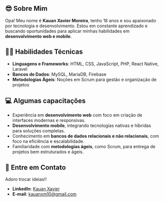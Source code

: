 
## 😎 Sobre Mim 
Opa! Meu nome é **Kauan Xavier Moreira**, tenho 18 anos e sou apaixonado por tecnologia e desenvolvimento. Estou em constante aprendizado e buscando oportunidades para aplicar minhas habilidades em **desenvolvimento web e mobile**.

## 🧑‍💻 Habilidades Técnicas 
- **Linguagens e Frameworks**: HTML, CSS, JavaScript, PHP, React Native, Laravel   
- **Bancos de Dados**: MySQL, MariaDB, Firebase  
- **Metodologias Ágeis**: Noções em Scrum para gestão e organização de projetos  

## 💻 Algumas capacitações 
- Experiência em **desenvolvimento web** com foco em criação de interfaces modernas e responsivas.  
- **Desenvolvimento mobile**, integrando tecnologias nativas e híbridas para soluções completas.  
- Conhecimento em **bancos de dados relacionais e não relacionais**, com foco na eficiência e escalabilidade.  
- Familiaridade com **metodologias ágeis**, como Scrum, para entrega de projetos bem estruturados e ágeis.    

## 📧 Entre em Contato 
Adoro trocar ideias!!  

- **LinkedIn**: [Kauan Xavier](https://www.linkedin.com/in/kauan-xavier-a49635280)  
- **E-mail**: kauanxm10@gmail.com 

